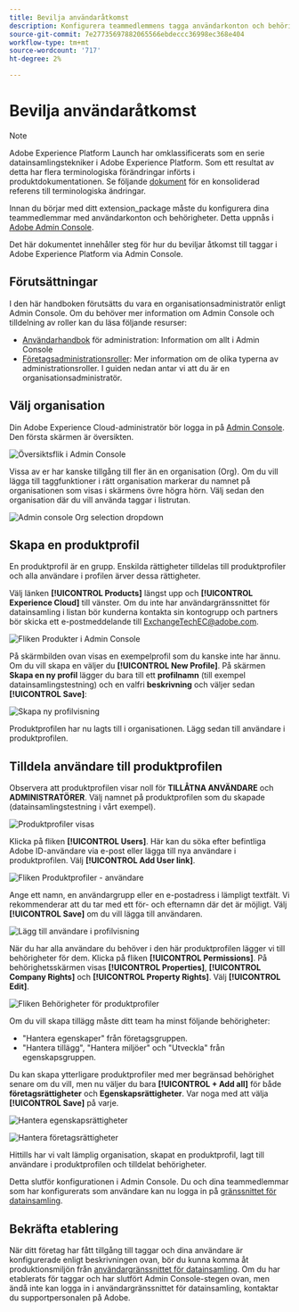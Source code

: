 ```yaml
---
title: Bevilja användaråtkomst
description: Konfigurera teammedlemmens tagga användarkonton och behörigheter i Adobe Experience Platform.
source-git-commit: 7e27735697882065566ebdeccc36998ec368e404
workflow-type: tm+mt
source-wordcount: '717'
ht-degree: 2%

---
```


# Bevilja användaråtkomst

>[!NOTE]
>
>Adobe Experience Platform Launch har omklassificerats som en serie datainsamlingstekniker i Adobe Experience Platform. Som ett resultat av detta har flera terminologiska förändringar införts i produktdokumentationen. Se följande [dokument](../../term-updates.md) för en konsoliderad referens till terminologiska ändringar.

Innan du börjar med ditt extension_package måste du konfigurera dina teammedlemmar med användarkonton och behörigheter.  Detta uppnås i [Adobe Admin Console](https://adminconsole.adobe.com/).

Det här dokumentet innehåller steg för hur du beviljar åtkomst till taggar i Adobe Experience Platform via Admin Console.

## Förutsättningar

I den här handboken förutsätts du vara en organisationsadministratör enligt Admin Console. Om du behöver mer information om Admin Console och tilldelning av roller kan du läsa följande resurser:

* [Användarhandbok](https://helpx.adobe.com/enterprise/administering/user-guide.html?topic=/enterprise/administering/morehelp/introduction.ug.js) för administration: Information om allt i Admin Console
* [Företagsadministrationsroller](https://helpx.adobe.com/au/enterprise/using/admin-roles.html): Mer information om de olika typerna av administrationsroller. I guiden nedan antar vi att du är en organisationsadministratör.

## Välj organisation

Din Adobe Experience Cloud-administratör bör logga in på [Admin Console](https://adminconsole.adobe.com/). Den första skärmen är översikten.

![Översiktsflik i Admin Console](../images/getting-started/admin-console-overview.png)

Vissa av er har kanske tillgång till fler än en organisation (Org). Om du vill lägga till taggfunktioner i rätt organisation markerar du namnet på organisationen som visas i skärmens övre högra hörn. Välj sedan den organisation där du vill använda taggar i listrutan.

![Admin console Org selection dropdown](../images/getting-started/admin-console-choose-org.png)

## Skapa en produktprofil

En produktprofil är en grupp. Enskilda rättigheter tilldelas till produktprofiler och alla användare i profilen ärver dessa rättigheter.

Välj länken **[!UICONTROL Products]** längst upp och **[!UICONTROL Experience Cloud]** till vänster. Om du inte har användargränssnittet för datainsamling i listan bör kunderna kontakta sin kontogrupp och partners bör skicka ett e-postmeddelande till <ExchangeTechEC@adobe.com>.

![Fliken Produkter i Admin Console](../images/getting-started/admin-console-products-launch.png)

På skärmbilden ovan visas en exempelprofil som du kanske inte har ännu. Om du vill skapa en väljer du **[!UICONTROL New Profile]**. På skärmen **Skapa en ny profil** lägger du bara till ett **profilnamn** (till exempel datainsamlingstestning) och en valfri **beskrivning** och väljer sedan **[!UICONTROL Save]**:

![Skapa ny profilvisning](../images/getting-started/admin-console-create-a-new-profile.png)

Produktprofilen har nu lagts till i organisationen. Lägg sedan till användare i produktprofilen.

## Tilldela användare till produktprofilen

Observera att produktprofilen visar noll för **TILLÅTNA ANVÄNDARE** och **ADMINISTRATÖRER**. Välj namnet på produktprofilen som du skapade (datainsamlingstestning i vårt exempel).

![Produktprofiler visas](../images/getting-started/admin-console-profiles-add-user.png)

Klicka på fliken **[!UICONTROL Users]**.  Här kan du söka efter befintliga Adobe ID-användare via e-post eller lägga till nya användare i produktprofilen. Välj **[!UICONTROL Add User link]**.

![Fliken Produktprofiler - användare](../images/getting-started/admin-console-add-launch-user.png)

Ange ett namn, en användargrupp eller en e-postadress i lämpligt textfält. Vi rekommenderar att du tar med ett för- och efternamn där det är möjligt. Välj **[!UICONTROL Save]** om du vill lägga till användaren.

![Lägg till användare i profilvisning](../images/getting-started/admin-console-add-user.png)

När du har alla användare du behöver i den här produktprofilen lägger vi till behörigheter för dem. Klicka på fliken **[!UICONTROL Permissions]**.  På behörighetsskärmen visas **[!UICONTROL Properties]**, **[!UICONTROL Company Rights]** och **[!UICONTROL Property Rights]**. Välj **[!UICONTROL Edit]**.

![Fliken Behörigheter för produktprofiler](../images/getting-started/admin-console-profile-permissions.png)

Om du vill skapa tillägg måste ditt team ha minst följande behörigheter:

* &quot;Hantera egenskaper&quot; från företagsgruppen.
* &quot;Hantera tillägg&quot;, &quot;Hantera miljöer&quot; och &quot;Utveckla&quot; från egenskapsgruppen.

Du kan skapa ytterligare produktprofiler med mer begränsad behörighet senare om du vill, men nu väljer du bara **[!UICONTROL + Add all]** för både **företagsrättigheter** och **Egenskapsrättigheter**. Var noga med att välja **[!UICONTROL Save]** på varje.

![Hantera egenskapsrättigheter](../images/getting-started/admin-console-add-all-property-rights.png)

![Hantera företagsrättigheter](../images/getting-started/admin-console-add-all-company-rights.png)

Hittills har vi valt lämplig organisation, skapat en produktprofil, lagt till användare i produktprofilen och tilldelat behörigheter.

Detta slutför konfigurationen i Admin Console. Du och dina teammedlemmar som har konfigurerats som användare kan nu logga in på [gränssnittet för datainsamling](https://launch.adobe.com/).

## Bekräfta etablering

När ditt företag har fått tillgång till taggar och dina användare är konfigurerade enligt beskrivningen ovan, bör du kunna komma åt produktionsmiljön från [användargränssnittet för datainsamling](https://launch.adobe.com/). Om du har etablerats för taggar och har slutfört Admin Console-stegen ovan, men ändå inte kan logga in i användargränssnittet för datainsamling, kontaktar du supportpersonalen på Adobe.
